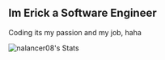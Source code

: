 ## Im Erick a Software Engineer

Coding its my passion and my job, haha

![nalancer08's Stats](https://github-readme-stats.vercel.app/api?username=nalancer08&theme=vue-dark&show_icons=true&hide_border=true&count_private=true)
